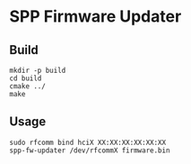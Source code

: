 SPP Firmware Updater
====================

## Build

```
mkdir -p build
cd build
cmake ../
make
```

## Usage

```
sudo rfcomm bind hciX XX:XX:XX:XX:XX:XX
spp-fw-updater /dev/rfcommX firmware.bin
```
